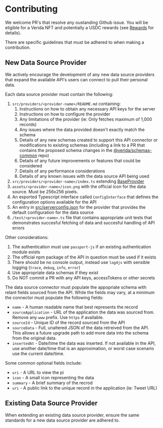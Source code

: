 
# Contributing

We welcome PR's that resolve any oustanding Github issue. You will be eligible for a Verida NFT and potentially a USDC rewards (see [Rewards](./REWARDS.md) for details).

There are specific guidelines that must be adhered to when making a contribution.

## New Data Source Provider

We actively encourage the development of any new data source providers that expand the available API's users can connect to pull their personal data.

Each data source provider must contain the following:

1. `src/providers/<provider-name>/README.md` containing:
   1. Instructions on how to obtain any necessary API keys for the server
   2. Instructions on how to configure the provider
   3. Any limitations of the provider (ie: Only fetches maximum of 1,000 records)
   4. Any issues where the data provided doesn't exactly match the schema
   5. Details of any new schemas created to support this API connector or modifications to existing schemas (including a link to a PR that contains the proposed schema changes in the [@verida/schemas-common](https://github.com/verida/schemas-common) repo)
   6. Details of any future improvements or features that could be considered
   7. Details of any performance considerations
   8. Details of any known issues with the data source API being used
2. `src/providers/<provider-name>/index.ts` extending [BaseProvider](./src/providers/BaseProvider.ts)
3. `assets/<provider-name>/icon.png` with the official icon for the data source. Must be 256x256 pixels.
4. An exported Typescript interface called `ConfigInterface` that defines the configuration options available for the API
5. An entry in [src/serverconfig.json](src/serverconfig.json) for the provider that provides the default configuration for the data source
6. `/test/<provider-name>.ts` file that contains appropriate unit tests that demonstrates succesful fetching of data and succesful handling of API errors

Other considerations:

1. The authentication must use `passport-js` if an existing authentication module exists
2. The official npm package of the API in question must be used if it exists
3. There should be no console output, instead use `log4js` with sensible logging (`trace`, `debug`, `info`, `error`)
4. Use appropriate data schemas if they exist
5. Do NOT commit a PR with any API keys, accessTokens or other secrets

The data source connector must populate the appopriate schema with relant fields sourced from the API. While the fields may vary, at a minimum the connector must populate the following fields:

- `name` - A human readable name that best represents the record
- `sourceApplication` - URL of the application the data was sourced from. Remove any `www` prefix. Use `https` if available.
- `sourceId` - Unique ID of the record sourced from the API
- `sourceData` - Full, unaltered JSON of the data retreived from the API. This allows a future upgrade path to add more data into the schema from the original data.
- `insertedAt` - Date/time the data was inserted. If not available in the API, use another date/time that is an approximation, or worst case scenario use the current date/time.

Some common optional fields include:

- `uri` - A URL to view the pi
- `icon` - A small icon representing the data
- `summary` - A brief summary of the recrod
- `uri` - A public link to the unique record in the application (ie: Tweet URL)

## Existing Data Source Provider

When extending an existing data source provider, ensure the same standards for a new data source provider are adhered to.